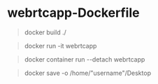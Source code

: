 # webrtcapp-Dockerfile

>docker build ./

>docker run -it webrtcapp

>docker container run --detach webrtcapp

> docker save -o /home/"username"/Desktop

